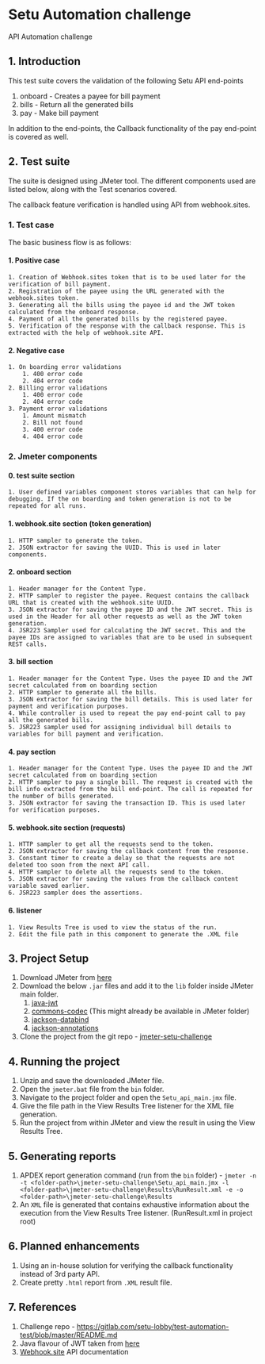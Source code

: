 # Setu Automation challenge
API Automation challenge

## 1. Introduction
This test suite covers the validation of the following Setu API end-points
1. onboard - Creates a payee for bill payment
2. bills - Return all the generated bills
3. pay - Make bill payment

In addition to the end-points, the Callback functionality of the pay end-point is covered as well.

## 2. Test suite
The suite is designed using JMeter tool. The different components used are listed below, along with the Test scenarios covered.

The callback feature verification is handled using API from webhook.sites.

### 1. Test case
The basic business flow is as follows:

#### 1. Positive case
    1. Creation of Webhook.sites token that is to be used later for the verification of bill payment.
    2. Registration of the payee using the URL generated with the webhook.sites token.
    3. Generating all the bills using the payee id and the JWT token calculated from the onboard response.
    4. Payment of all the generated bills by the registered payee.
    5. Verification of the response with the callback response. This is extracted with the help of webhook.site API.
#### 2. Negative case
    1. On boarding error validations
        1. 400 error code
        2. 404 error code
    2. Billing error validations
        1. 400 error code
        2. 404 error code
    3. Payment error validations
        1. Amount mismatch
        2. Bill not found
        3. 400 error code
        4. 404 error code

### 2. Jmeter components

#### 0. test suite section
    1. User defined variables component stores variables that can help for debugging. If the on boarding and token generation is not to be repeated for all runs. 

#### 1. webhook.site section (token generation)
    1. HTTP sampler to generate the token.
    2. JSON extractor for saving the UUID. This is used in later components.

#### 2. onboard section
    1. Header manager for the Content Type.
    2. HTTP sampler to register the payee. Request contains the callback URL that is created with the webhook.site UUID.
    3. JSON extractor for saving the payee ID and the JWT secret. This is used in the Header for all other requests as well as the JWT token generation.
    4. JSR223 Sampler used for calculating the JWT secret. This and the payee IDs are assigned to variables that are to be used in subsequent REST calls.
#### 3. bill section
    1. Header manager for the Content Type. Uses the payee ID and the JWT secret calculated from on boarding section
    2. HTTP sampler to generate all the bills.
    3. JSON extractor for saving the bill details. This is used later for payment and verification purposes.
    4. While controller is used to repeat the pay end-point call to pay all the generated bills.
    5. JSR223 sampler used for assigning individual bill details to variables for bill payment and verification.
#### 4. pay section
    1. Header manager for the Content Type. Uses the payee ID and the JWT secret calculated from on boarding section
    2. HTTP sampler to pay a single bill. The request is created with the bill info extracted from the bill end-point. The call is repeated for the number of bills generated.
    3. JSON extractor for saving the transaction ID. This is used later for verification purposes.
#### 5. webhook.site section (requests)
    1. HTTP sampler to get all the requests send to the token.
    2. JSON extractor for saving the callback content from the response.
    3. Constant timer to create a delay so that the requests are not deleted too soon from the next API call.
    4. HTTP sampler to delete all the requests send to the token.
    5. JSON extractor for saving the values from the callback content variable saved earlier.
    6. JSR223 sampler does the assertions. 
#### 6. listener
    1. View Results Tree is used to view the status of the run. 
    2. Edit the file path in this component to generate the .XML file

## 3. Project Setup
1. Download JMeter from [here](https://jmeter.apache.org/download_jmeter.cgi)
2. Download the below `.jar` files and add it to the `lib` folder inside JMeter main folder.
    1. [java-jwt](https://mvnrepository.com/artifact/com.auth0/java-jwt/3.8.3)
    2. [commons-codec](https://mvnrepository.com/artifact/commons-codec/commons-codec/1.13) (This might already be available in JMeter folder)
    2. [jackson-databind](https://mvnrepository.com/artifact/com.fasterxml.jackson.core/jackson-databind/2.10.1)
    3. [jackson-annotations](https://mvnrepository.com/artifact/com.fasterxml.jackson.core/jackson-annotations/2.10.1)
3. Clone the project from the git repo - [jmeter-setu-challenge](https://github.com/Dragontailonfire/jmeter-setu-challenge.git)

## 4. Running the project
1. Unzip and save the downloaded JMeter file.
2. Open the `jmeter.bat` file from the `bin` folder.
3. Navigate to the project folder and open the `Setu_api_main.jmx` file.
4. Give the file path in the View Results Tree listener for the XML file generation.
5. Run the project from within JMeter and view the result in using the View Results Tree.

## 5. Generating reports
1. APDEX report generation command (run from the `bin` folder) - `jmeter -n -t <folder-path>\jmeter-setu-challenge\Setu_api_main.jmx -l <folder-path>\jmeter-setu-challenge\Results\RunResult.xml -e -o <folder-path>\jmeter-setu-challenge\Results`
2. An `XML` file is generated that contains exhaustive information about the execution from the View Results Tree listener. (RunResult.xml in project root)

## 6. Planned enhancements
1. Using an in-house solution for verifying the callback functionality instead of 3rd party API.
2. Create pretty `.html` report from `.XML` result file.

## 7. References
1. Challenge repo - https://gitlab.com/setu-lobby/test-automation-test/blob/master/README.md
2. Java flavour of JWT taken from [here](https://github.com/auth0/java-jwt)
3. [Webhook.site](https://docs.webhook.site/api.html) API documentation
